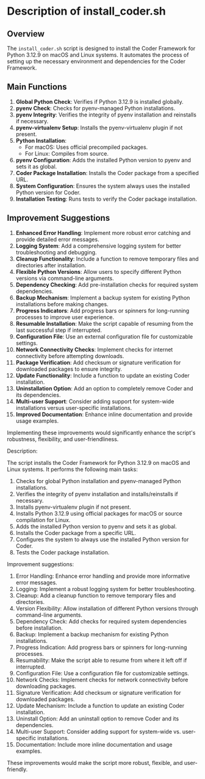# Description of install_coder.sh

## Overview
The `install_coder.sh` script is designed to install the Coder Framework for Python 3.12.9 on macOS and Linux systems. It automates the process of setting up the necessary environment and dependencies for the Coder Framework.

## Main Functions

1. **Global Python Check**: Verifies if Python 3.12.9 is installed globally.
2. **pyenv Check**: Checks for pyenv-managed Python installations.
3. **pyenv Integrity**: Verifies the integrity of pyenv installation and reinstalls if necessary.
4. **pyenv-virtualenv Setup**: Installs the pyenv-virtualenv plugin if not present.
5. **Python Installation**: 
   - For macOS: Uses official precompiled packages.
   - For Linux: Compiles from source.
6. **pyenv Configuration**: Adds the installed Python version to pyenv and sets it as global.
7. **Coder Package Installation**: Installs the Coder package from a specified URL.
8. **System Configuration**: Ensures the system always uses the installed Python version for Coder.
9. **Installation Testing**: Runs tests to verify the Coder package installation.

## Improvement Suggestions

1. **Enhanced Error Handling**: Implement more robust error catching and provide detailed error messages.
2. **Logging System**: Add a comprehensive logging system for better troubleshooting and debugging.
3. **Cleanup Functionality**: Include a function to remove temporary files and directories after installation.
4. **Flexible Python Versions**: Allow users to specify different Python versions via command-line arguments.
5. **Dependency Checking**: Add pre-installation checks for required system dependencies.
6. **Backup Mechanism**: Implement a backup system for existing Python installations before making changes.
7. **Progress Indicators**: Add progress bars or spinners for long-running processes to improve user experience.
8. **Resumable Installation**: Make the script capable of resuming from the last successful step if interrupted.
9. **Configuration File**: Use an external configuration file for customizable settings.
10. **Network Connectivity Checks**: Implement checks for internet connectivity before attempting downloads.
11. **Package Verification**: Add checksum or signature verification for downloaded packages to ensure integrity.
12. **Update Functionality**: Include a function to update an existing Coder installation.
13. **Uninstallation Option**: Add an option to completely remove Coder and its dependencies.
14. **Multi-user Support**: Consider adding support for system-wide installations versus user-specific installations.
15. **Improved Documentation**: Enhance inline documentation and provide usage examples.

Implementing these improvements would significantly enhance the script's robustness, flexibility, and user-friendliness.


Description:

The script installs the Coder Framework for Python 3.12.9 on macOS and Linux systems. It performs the following main tasks:

1. Checks for global Python installation and pyenv-managed Python installations.
2. Verifies the integrity of pyenv installation and installs/reinstalls if necessary.
3. Installs pyenv-virtualenv plugin if not present.
4. Installs Python 3.12.9 using official packages for macOS or source compilation for Linux.
5. Adds the installed Python version to pyenv and sets it as global.
6. Installs the Coder package from a specific URL.
7. Configures the system to always use the installed Python version for Coder.
8. Tests the Coder package installation.

Improvement suggestions:

1. Error Handling: Enhance error handling and provide more informative error messages.
2. Logging: Implement a robust logging system for better troubleshooting.
3. Cleanup: Add a cleanup function to remove temporary files and directories.
4. Version Flexibility: Allow installation of different Python versions through command-line arguments.
5. Dependency Check: Add checks for required system dependencies before installation.
6. Backup: Implement a backup mechanism for existing Python installations.
7. Progress Indication: Add progress bars or spinners for long-running processes.
8. Resumability: Make the script able to resume from where it left off if interrupted.
9. Configuration File: Use a configuration file for customizable settings.
10. Network Checks: Implement checks for network connectivity before downloading packages.
11. Signature Verification: Add checksum or signature verification for downloaded packages.
12. Update Mechanism: Include a function to update an existing Coder installation.
13. Uninstall Option: Add an uninstall option to remove Coder and its dependencies.
14. Multi-user Support: Consider adding support for system-wide vs. user-specific installations.
15. Documentation: Include more inline documentation and usage examples.

These improvements would make the script more robust, flexible, and user-friendly.